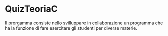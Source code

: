 # QuizTeoriaC
Il prorgamma consiste nello svilluppare in collaborazione un programma che ha la funzione di fare esercitare gli studenti per diverse materie.
